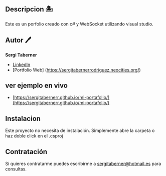 ## Descripcion 🏝️
Este es un porfolio creado con c# y WebSocket utilizando visual studio. 

## Autor 🖊️
**Sergi Taberner**

* [LinkedIn](https://www.linkedin.com/in/sergitabernerr/)
* [Portfolio Web] (https://sergitabernerrodriguez.neocities.org/)

## ver ejemplo en vivo
- [https://sergitabernerr.github.io/mi-portafolio/](https://sergitabernerr.github.io/mi-portafolio/)


## Instalacion
Este proyecto no necesita de instalación. Simplemente abre la carpeta o haz doble click en el .csproj

## Contratación
Si quieres contratarme puedes escribirme a sergitaberner@hotmail.es para consultas.


